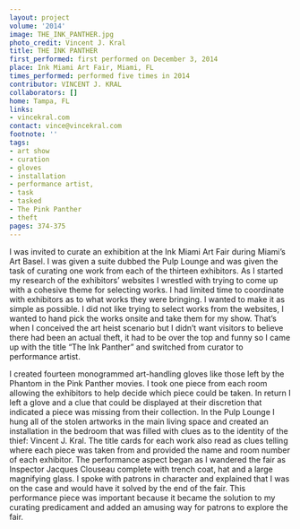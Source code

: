 ```yaml
---
layout: project
volume: '2014'
image: THE_INK_PANTHER.jpg
photo_credit: Vincent J. Kral
title: THE INK PANTHER
first_performed: first performed on December 3, 2014
place: Ink Miami Art Fair, Miami, FL
times_performed: performed five times in 2014
contributor: VINCENT J. KRAL
collaborators: []
home: Tampa, FL
links:
- vincekral.com
contact: vince@vincekral.com
footnote: ''
tags:
- art show
- curation
- gloves
- installation
- performance artist,
- task
- tasked
- The Pink Panther
- theft
pages: 374-375
---
```


I was invited to curate an exhibition at the Ink Miami Art Fair during Miami’s Art Basel. I was given a suite dubbed the Pulp Lounge and was given the task of curating one work from each of the thirteen exhibitors. As I started my research of the exhibitors’ websites I wrestled with trying to come up with a cohesive theme for selecting works. I had limited time to coordinate with exhibitors as to what works they were bringing. I wanted to make it as simple as possible. I did not like trying to select works from the websites, I wanted to hand pick the works onsite and take them for my show. That’s when I conceived the art heist scenario but I didn’t want visitors to believe there had been an actual theft, it had to be over the top and funny so I came up with the title “The Ink Panther” and switched from curator to performance artist.

I created fourteen monogrammed art-handling gloves like those left by the Phantom in the Pink Panther movies. I took one piece from each room allowing the exhibitors to help decide which piece could be taken. In return I left a glove and a clue that could be displayed at their discretion that indicated a piece was missing from their collection. In the Pulp Lounge I hung all of the stolen artworks in the main living space and created an installation in the bedroom that was filled with clues as to the identity of the thief: Vincent J. Kral. The title cards for each work also read as clues telling where each piece was taken from and provided the name and room number of each exhibitor. The performance aspect began as I wandered the fair as Inspector Jacques Clouseau complete with trench coat, hat and a large magnifying glass. I spoke with patrons in character and explained that I was on the case and would have it solved by the end of the fair. This performance piece was important because it became the solution to my curating predicament and added an amusing way for patrons to explore the fair.
